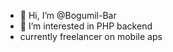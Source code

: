 - 👋 Hi, I’m @Bogumil-Bar
- 👀 I’m interested in PHP backend
- currently freelancer on mobile aps



<!---
Bogumil-Bar/Bogumil-Bar is a ✨ special ✨ repository because its `README.md` (this file) appears on your GitHub profile.
You can click the Preview link to take a look at your changes.
--->
